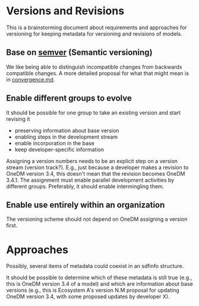 # Versions and Revisions

This is a brainstorming document about requirements and approaches for
versioning for keeping metadata for versioning and revisions of models.

## Base on [semver][] (Semantic versioning)

[semver]: https://semver.org/

We like being able to distinguish incompatible changes from backwards compatible
changes.  A more detailed proposal for what that might mean is in [convergence.md](convergence.md).

## Enable different groups to evolve

It should be possible for one group to take an existing version and
start revising it

* preserving information about base version
* enabling steps in the development stream
* enable incorporation in the base
* keep developer-specific information

Assigning a version numbers needs to be an explicit step on a version
stream (version track?).  E.g., just because a developer makes a
revision to OneDM version 3.4, this doesn't mean that the revision
becomes OneDM 3.4.1.  The assignment must enable parallel development
activities by different groups.  Preferably, it should enable
intermingling them.

## Enable use entirely within an organization

The versioning scheme should not depend on OneDM assigning a version
first.

# Approaches

Possibly, several items of metadata could coexist in an sdfinfo
structure.

It should be possible to determine which of these metadata is still
true (e.g., this is OneDM version 3.4 of a model) and which are
information about base versions (e.g., this is Ecosystem A's version
N.M proposal for updating OneDM version 3.4, with some proposed
updates by developer X).

